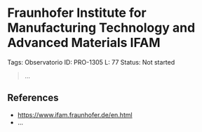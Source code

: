 # Fraunhofer Institute for Manufacturing Technology and Advanced Materials IFAM

Tags: Observatorio
ID: PRO-1305
L: 77
Status: Not started

> …
> 

## References

- https://www.ifam.fraunhofer.de/en.html
- …